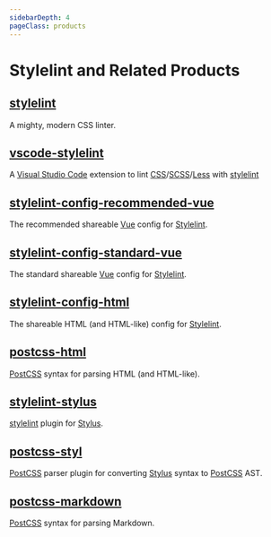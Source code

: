 ```yaml
---
sidebarDepth: 4
pageClass: products
---
```


# Stylelint and Related Products

## [stylelint](https://stylelint.io/) <Badge text="Owners Member" type="warning"/>

<npm-info name="stylelint" node ></npm-info>
<gh-info repo="stylelint/stylelint"></gh-info>
A mighty, modern CSS linter.

## [vscode-stylelint](https://marketplace.visualstudio.com/items?itemName=stylelint.vscode-stylelint) <Badge text="Maintainer" type="warning"/>

<gh-info repo="stylelint/vscode-stylelint"></gh-info>
<vs-info extension-id="stylelint.vscode-stylelint"></vs-info>

A [Visual Studio Code](https://code.visualstudio.com/) extension to lint [CSS](https://www.w3.org/Style/CSS/)/[SCSS](https://sass-lang.com/documentation/syntax)/[Less](http://lesscss.org/) with [stylelint]

## [stylelint-config-recommended-vue](https://github.com/ota-meshi/stylelint-config-recommended-vue) <Badge text="Owner"/>

<npm-info name="stylelint-config-recommended-vue" node ></npm-info>
<gh-info repo="ota-meshi/stylelint-config-recommended-vue"></gh-info>
The recommended shareable [Vue] config for [Stylelint].

## [stylelint-config-standard-vue](https://github.com/ota-meshi/stylelint-config-standard-vue) <Badge text="Owner"/>

<npm-info name="stylelint-config-standard-vue" node ></npm-info>
<gh-info repo="ota-meshi/stylelint-config-standard-vue"></gh-info>
The standard shareable [Vue] config for [Stylelint].

## [stylelint-config-html](https://github.com/ota-meshi/stylelint-config-html) <Badge text="Owner"/>

<npm-info name="stylelint-config-html" node ></npm-info>
<gh-info repo="ota-meshi/stylelint-config-html"></gh-info>
The shareable HTML (and HTML-like) config for [Stylelint].

## [postcss-html](https://github.com/ota-meshi/postcss-html) <Badge text="Maintainer" type="warning"/>

<npm-info name="postcss-html" node ></npm-info>
<gh-info repo="ota-meshi/postcss-html"></gh-info>
[PostCSS] syntax for parsing HTML (and HTML-like).

## [stylelint-stylus](https://stylus.github.io/stylelint-stylus/) <Badge text="Owner"/>

<npm-info name="stylelint-stylus" node ></npm-info>
<gh-info repo="stylus/stylelint-stylus"></gh-info>
[stylelint] plugin for [Stylus].

## [postcss-styl](https://github.com/stylus/postcss-styl) <Badge text="Owner"/>

<npm-info name="postcss-styl" node ></npm-info>
<gh-info repo="stylus/postcss-styl"></gh-info>
[PostCSS] parser plugin for converting [Stylus] syntax to [PostCSS] AST.

## [postcss-markdown](https://github.com/ota-meshi/postcss-markdown) <Badge text="Maintainer" type="warning"/>

<npm-info name="postcss-markdown" node ></npm-info>
<gh-info repo="ota-meshi/postcss-markdown"></gh-info>
[PostCSS] syntax for parsing Markdown.

[vue.js]: https://vuejs.org/
[vue]: https://vuejs.org/
[stylelint]: https://stylelint.io/
[eslint]: https://eslint.org/
[stylus]: https://stylus-lang.com/
[postcss]: https://postcss.org/
[babel]: https://babeljs.io/
[webpack]: https://webpack.js.org/
[john resig-style micro template]: https://johnresig.com/blog/javascript-micro-templating/
[ejs]: https://ejs.co/
[scoped css]: https://vue-loader.vuejs.org/guide/scoped-css.html
[json]: https://json.org/
[jsonc]: https://github.com/microsoft/node-jsonc-parser
[json with comments]: https://github.com/microsoft/node-jsonc-parser
[json5]: https://json5.org/
[vue i18n]: https://github.com/intlify/vue-i18n-next
[yaml]: https://yaml.org/
[toml]: https://toml.io/
